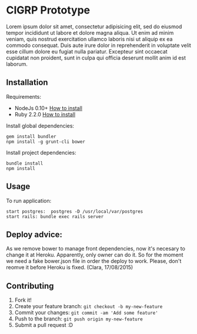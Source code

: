 # CIGRP Prototype

Lorem ipsum dolor sit amet, consectetur adipisicing elit, sed do eiusmod
tempor incididunt ut labore et dolore magna aliqua. Ut enim ad minim veniam,
quis nostrud exercitation ullamco laboris nisi ut aliquip ex ea commodo
consequat. Duis aute irure dolor in reprehenderit in voluptate velit esse
cillum dolore eu fugiat nulla pariatur. Excepteur sint occaecat cupidatat non
proident, sunt in culpa qui officia deserunt mollit anim id est laborum.

## Installation

Requirements:

* NodeJs 0.10+ [How to install](https://nodejs.org/download/)
* Ruby 2.2.0 [How to install](https://gorails.com/setup/osx/10.10-yosemite)

Install global dependencies:

    gem install bundler
    npm install -g grunt-cli bower

Install project dependencies:

    bundle install
    npm install

## Usage

To run application:

    start postgres:  postgres -D /usr/local/var/postgres
    start rails: bundle exec rails server

## Deploy advice:
As we remove bower to manage front dependencies, now it's necesary to change it at Heroku. Apparently, only owner can do it. So for the moment we need a fake bower.json file in order the deploy to work. Please, don't reomve it before Heroku is fixed. 
(Clara, 17/08/2015)

## Contributing

1. Fork it!
2. Create your feature branch: `git checkout -b my-new-feature`
3. Commit your changes: `git commit -am 'Add some feature'`
4. Push to the branch: `git push origin my-new-feature`
5. Submit a pull request :D
